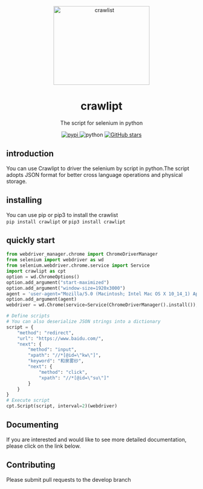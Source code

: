 <!-- markdownlint-disable MD033 MD041 -->
<p align="center">
  <a href="https://github.com/WwwwwyDev/crawlipt"><img src="https://s2.loli.net/2024/04/19/1T7sZdrjbEfci8W.png" alt="crawlist" style="width:254px; height:208px" ></a>
</p>

<div align="center">

# crawlipt

<!-- prettier-ignore-start -->
<!-- markdownlint-disable-next-line MD036 -->
The script for selenium in python
<!-- prettier-ignore-end -->

<p align="center">
  <a href="https://pypi.python.org/pypi/crawlipt">
    <img src="https://img.shields.io/pypi/v/crawlipt" alt="pypi">
  </a>
  <img src="https://img.shields.io/badge/python-3.10.0+-blue" alt="python">
  <a href="https://github.com/WwwwwyDev/crawlipt/stargazers"><img src="https://img.shields.io/github/stars/WwwwwyDev/crawlipt" alt="GitHub stars"style="max-width: 100%;">
  </a>
  <br/>
</p>
</div>


## introduction

You can use Crawlipt to driver the selenium by script in python.The script adopts JSON format for better cross language operations and physical storage.

## installing
You can use pip or pip3 to install the crawlist\
`pip install crawlipt` or `pip3 install crawlipt`

## quickly start
```python
from webdriver_manager.chrome import ChromeDriverManager
from selenium import webdriver as wd
from selenium.webdriver.chrome.service import Service
import crawlipt as cpt
option = wd.ChromeOptions()
option.add_argument("start-maximized")
option.add_argument("window-size=1920x3000")
agent = 'user-agent="Mozilla/5.0 (Macintosh; Intel Mac OS X 10_14_1) AppleWebKit/537.36 (KHTML, like Gecko) Chrome/70.0.3538.77 Safari/537.36"'
option.add_argument(agent)
webdriver = wd.Chrome(service=Service(ChromeDriverManager().install()), options=option)

# Define scripts
# You can also deserialize JSON strings into a dictionary
script = {
    "method": "redirect",
    "url": "https://www.baidu.com/",
    "next": {
        "method": "input",
        "xpath": "//*[@id=\"kw\"]",
        "keyword": "和泉雾纱",
        "next": {
            "method": "click",
            "xpath": "//*[@id=\"su\"]"
        }
    }
}
# Execute script
cpt.Script(script, interval=2)(webdriver)

```


## Documenting
If you are interested and would like to see more detailed documentation, please click on the link below.

[中文文档]: https://wwydev.gitbook.io/crawlipt-zh



## Contributing
Please submit pull requests to the develop branch